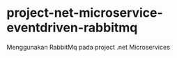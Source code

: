 # project-net-microservice-eventdriven-rabbitmq
Menggunakan RabbitMq pada project .net Microservices

